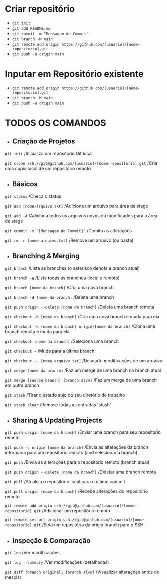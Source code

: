 # Criar repositório 
* `git init`
* `git add README.md`
* `git commit -m "Mensagem de Commit"`
* `git branch -M main`
* `git remote add origin https://github.com/[usuario]/[nome-repositorio].git`
* `git push -u origin main`

# Inputar em Repositório existente
* `git remote add origin https://github.com/[usuario]/[nome-repositorio].git`
* `git branch -M main`
* `git push -u origin main`

# TODOS OS COMANDOS

* ## Criação de Projetos

`git init` /Inicializa um repositório Git local

`git clone ssh://git@github.com/[usuario]/[nome-repositorio].git` /Cria uma cópia local de um repositório remoto

* ## Básicos

`git status` /Checa o status

`git add [nome-arquivo.txt]` /Adiciona um arquivo para área de stage

`git add -A` /Adiciona todos os arquivos novos ou modificados para a área de stage

`git commit -m "[Mensagem de Commit]"` /Comita as alterações

`git rm -r [nome-arquivo.txt]` /Remove um arquivo (ou pasta)

* ## Branching & Merging

`git branch` /Lista as branches (o asterisco denota a branch atual)

`git branch -a` /Lista todas as branches (local e remoto)

`git branch [nome da branch]`	/Cria uma nova branch

`git branch -d [nome da branch]`	/Deleta uma branch

`git push origin --delete [nome da branch]`	/Deleta uma branch remota

`git checkout -b [nome da branch]`	/Cria uma nova branch e muda para ela

`git checkout -b [nome da branch] origin/[nome da branch]`	/Clona uma branch remota e muda para ela

`git checkout [nome da branch]`	/Seleciona uma branch

`git checkout -`	/Muda para a última branch

`git checkout -- [nome-arquivo.txt]`	/Descarta modificações de um arquivo

`git merge [nome da branch]`	/Faz um merge de uma branch na branch atual

`git merge [source branch] [branch alvo]`	/Faz um merge de uma branch em outra branch

`git stash`	/Tirar o estado sujo do seu diretório de trabalho

`git stash clear`	/Remove todas as entradas 'stash'

* ## Sharing & Updating Projects

`git push origin [nome da branch]`	/Enviar uma branch para seu repositório remoto

`git push -u origin [nome da branch]`	/Envia as alterações da branch informada para um repositório remoto (and selecionar a branch)

`git push`	/Envia as alterações para o repositório remoto (branch atual)

`git push origin --delete [nome da branch]`	/Deletar uma branch remota

`git pull`	/Atualiza o repositório local para o último commit

`git pull origin [nome da branch]`	/Recebe alterações do repositório remoto

`git remote add origin ssh://git@github.com/[usuario]/[nome-repositorio].git`	/Adicionar um repositório remoto

`git remote set-url origin ssh://git@github.com/[usuario]/[nome-repositorio].git`	/Seta um repositório da origin branch para o SSH

* ## Inspeção & Comparação

`git log`	/Ver modificações

`git log --summary`	/Ver modificações (detalhadas)

`git diff [branch original] [branch alvo]`	/Visualizar alterações antes de mesclar
